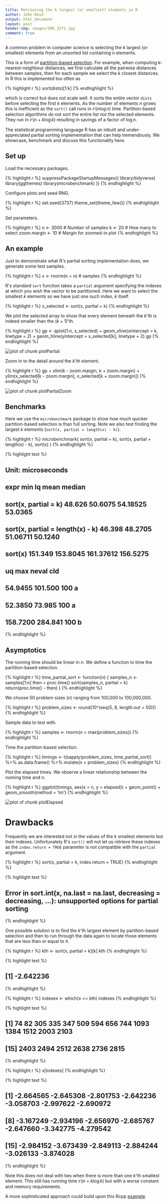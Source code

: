 ```yaml
---
title: Retrieving the k largest (or smallest) elements in R
author: John Reid
output: html_document
layout: post
header-img: images/IMG_2271.jpg
comment: true
---
```



A common problem in computer science is selecting the $k$ largest (or smallest)
elements from an unsorted list containing $n$ elements.

This is a form of [partition-based selection](
https://en.wikipedia.org/wiki/Selection_algorithm#Partition-based_selection).
For example, when computing k-nearest-neighbour distances, we first calculate
all the pairwise distances between samples, then for each sample we select the
$k$ closest distances. In R this is implemented too often as


{% highlight r %}
sort(dists)[1:k]
{% endhighlight %}

which is correct but does not scale well. It sorts the entire vector `dists`
before selecting the first $k$ elements. As the number of elements $n$ grows
this is inefficient as the `sort()` call runs in $\mathcal{O}(n \log n)$ time.
Partition-based selection algorithms do not sort the entire list nor the
selected elements. They run in $\mathcal{O}(n + k \log k)$ resulting in savings
of a factor of $\log n$.

The statistical programming language R has an inbuilt and under-appreciated
partial sorting implementation that can help tremendously. We showcase,
benchmark and discuss this functionality here.

<!-- Control how much is shown as an excerpt. -->
<!--more-->


## Set up

Load the necessary packages.

{% highlight r %}
suppressPackageStartupMessages({
  library(tidyverse)
  library(ggthemes)
  library(microbenchmark)
})
{% endhighlight %}


Configure plots and seed RNG.

{% highlight r %}
set.seed(3737)
theme_set(theme_few())
{% endhighlight %}


Set parameters.

{% highlight r %}
n <- 3000  # Number of samples
k <- 20  # How many to select
zoom.margin <- 10  # Margin for zoomed-in plot
{% endhighlight %}


## An example

Just to demonstrate what R's partial sorting implementation does, we generate
some test samples.


{% highlight r %}
x <- rnorm(n = n)  # samples
{% endhighlight %}

R's standard `sort` function takes a `partial` argument specifying the indexes
at which you wish the vector to be partitioned. Here we want to select the
smallest $k$ elements so we have just one such index, $k$ itself.


{% highlight r %}
x_selected <- sort(x, partial = k)
{% endhighlight %}

We plot the selected array to show that every element beneath the $k$'th is indeed
smaller than the $(k+1)$'th.


{% highlight r %}
gp <-
  qplot(1:n, x_selected) +
    geom_vline(xintercept = k, linetype = 2) +
    geom_hline(yintercept = x_selected[k], linetype = 2)
gp
{% endhighlight %}

![plot of chunk plotPartial](/../_posts/../images/R-figs/plotPartial-1.svg)

Zoom in to the detail around the $k$'th element.


{% highlight r %}
gp +
  xlim(k - zoom.margin, k + zoom.margin) +
  ylim(x_selected[k - zoom.margin], x_selected[k + zoom.margin])
{% endhighlight %}

![plot of chunk plotPartialZoom](/../_posts/../images/R-figs/plotPartialZoom-1.svg)


## Benchmarks

Here we use the `microbenchmark` package to show how much quicker
partition-based selection is than full sorting. Note we also test finding the
largest $k$ elements (`sort(x, partial = length(x) - k)`).


{% highlight r %}
microbenchmark(
  sort(x, partial = k),
  sort(x, partial = length(x) - k),
  sort(x)
)
{% endhighlight %}



{% highlight text %}
## Unit: microseconds
##                              expr     min       lq      mean   median
##              sort(x, partial = k)  48.626  50.6075  54.18525  53.0365
##  sort(x, partial = length(x) - k)  46.398  48.2705  51.06711  50.1240
##                           sort(x) 151.349 153.8045 161.37612 156.5275
##        uq     max neval cld
##   54.9455 101.500   100  a 
##   52.3850  73.985   100  a 
##  158.7200 284.841   100   b
{% endhighlight %}


## Asymptotics

The running time should be linear in $n$. We define a function to time the
partition-based selection.


{% highlight r %}
time_partial_sort <- function(n) {
  samples_n <- samples[1:n]
  then = proc.time()
  sort(samples_n, partial = k)
  return(proc.time() - then)
}
{% endhighlight %}

We choose 50 problem sizes ($n$) ranging from 100,000 to 100,000,000.


{% highlight r %}
problem_sizes <- round(10^(seq(5, 8, length.out = 50)))
{% endhighlight %}

Sample data to test with.

{% highlight r %}
samples <- rnorm(n = max(problem_sizes))
{% endhighlight %}

Time the partition-based selection.


{% highlight r %}
timings <-
  t(sapply(problem_sizes, time_partial_sort)) %>%
  as.data.frame() %>%
  mutate(n = problem_sizes)
{% endhighlight %}

Plot the elapsed times. We observe a linear relationship between the running
time and $n$.


{% highlight r %}
ggplot(timings, aes(x = n, y = elapsed)) +
  geom_point() +
  geom_smooth(method = 'lm')
{% endhighlight %}

![plot of chunk plotElapsed](/../_posts/../images/R-figs/plotElapsed-1.svg)


# Drawbacks

Frequently we are interested not in the values of the $k$ smallest elements but
their indexes. Unfortunately R's `sort()` will not let us retrieve these
indexes as the `index.return = TRUE` parameter is not compatible with the
`partial` argument.


{% highlight r %}
sort(x, partial = k, index.return = TRUE)
{% endhighlight %}



{% highlight text %}
## Error in sort.int(x, na.last = na.last, decreasing = decreasing, ...): unsupported options for partial sorting
{% endhighlight %}

One possible solution is to find the $k$'th largest element by partition-based
selection and then to run through the data again to locate those elements that
are less than or equal to it.


{% highlight r %}
kth <- sort(x, partial = k)[k]
kth
{% endhighlight %}



{% highlight text %}
## [1] -2.642236
{% endhighlight %}



{% highlight r %}
indexes <- which(x <= kth)
indexes
{% endhighlight %}



{% highlight text %}
##  [1]   74   82  305  335  347  509  594  656  744 1093 1384 1512 2003 2103
## [15] 2403 2494 2512 2638 2736 2815
{% endhighlight %}



{% highlight r %}
x[indexes]
{% endhighlight %}



{% highlight text %}
##  [1] -2.664565 -2.645308 -2.801753 -2.642236 -3.058703 -2.997622 -2.690972
##  [8] -3.167249 -2.934196 -2.656970 -2.685767 -2.647660 -3.342775 -4.279542
## [15] -2.984152 -3.673439 -2.849113 -2.884244 -3.026133 -3.874028
{% endhighlight %}

Note this does not deal with ties when there is more than one $k$'th smallest element.
This still has running time $\mathcal{O}(n + k \log k)$ but with a worse constant and
memory requirements.

A more sophisticated approach could build upon this Rcpp
[example](http://gallery.rcpp.org/articles/sorting/).
